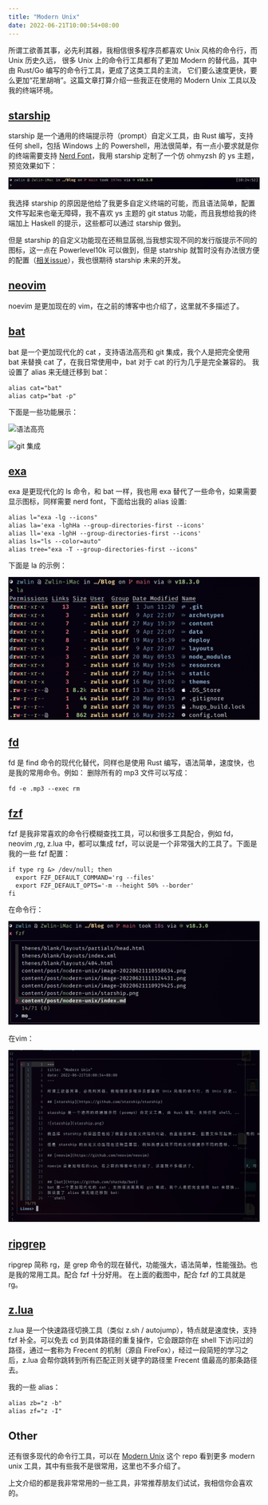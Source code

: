 ```yaml
---
title: "Modern Unix"
date: 2022-06-21T10:00:54+08:00
---
```


所谓工欲善其事，必先利其器，我相信很多程序员都喜欢 Unix 风格的命令行，而 Unix 历史久远， 很多 Unix 上的命令行工具都有了更加 Modern 的替代品，其中由 Rust/Go 编写的命令行工具，更成了这类工具的主流， 它们要么速度更快，要么更加“花里胡哨”。这篇文章打算介绍一些我正在使用的 Modern Unix 工具以及我的终端环境。

## [starship](https://github.com/starship/starship)

starship 是一个通用的终端提示符（prompt）自定义工具，由 Rust 编写，支持任何 shell，包括 Windows 上的 Powershell，用法很简单，有一点小要求就是你的终端需要支持 [Nerd Font](https://github.com/ryanoasis/nerd-fonts/tree/gh-pages)，我用 starship 定制了一个仿 ohmyzsh 的 ys 主题，预览效果如下：

![starship](starship.png)

我选择 starship 的原因是他给了我更多自定义终端的可能，而且语法简单，配置文件写起来也毫无障碍，我不喜欢 ys 主题的 git status 功能，而且我想给我的终端加上 Haskell 的提示，这些都可以通过 starship 做到。

但是 starship 的自定义功能现在还稍显孱弱,当我想实现不同的发行版提示不同的图标，这一点在 Powerlevel10k 可以做到，但是 statrship 就暂时没有办法很方便的配置（[相关issue](https://github.com/starship/starship/issues/3251)），我也很期待 starship 未来的开发。

## [neovim](https://github.com/neovim/neovim)

noevim 是更加现在的 vim，在之前的博客中也介绍了，这里就不多描述了。


## [bat](https://github.com/sharkdp/bat)
bat 是一个更加现代化的 cat ，支持语法高亮和 git 集成，我个人是把完全使用 bat 来替换 cat 了，在我日常使用中，bat 对于 cat 的行为几乎是完全兼容的。
我设置了 alias 来无缝迁移到 bat：
```shell
alias cat="bat"
alias catp="bat -p"
```
下面是一些功能展示：

![语法高亮](https://camo.githubusercontent.com/7b7c397acc5b91b4c4cf7756015185fe3c5f700f70d256a212de51294a0cf673/68747470733a2f2f696d6775722e636f6d2f724773646e44652e706e67)

![git 集成](https://camo.githubusercontent.com/c436c206f2c86605ab2f9fb632dd485afc05fccbf14af472770b0c59d876c9cc/68747470733a2f2f692e696d6775722e636f6d2f326c53573452452e706e67)

## [exa](https://github.com/ogham/exa)
exa 是更现代化的 ls 命令，和 bat 一样，我也用 exa 替代了一些命令，如果需要显示图标，同样需要 nerd font，下面给出我的 alias 设置:
```shell
alias l="exa -lg --icons"
alias la='exa -lghHa --group-directories-first --icons'
alias ll='exa -lghH --group-directories-first --icons'
alias ls="ls --color=auto"
alias tree="exa -T --group-directories-first --icons"
```
下面是 la 的示例：

![image-20220621111124431](image-20220621111124431.png)

## [fd](https://github.com/sharkdp/fd)
fd 是 find 命令的现代化替代，同样也是使用 Rust 编写，语法简单，速度快，也是我的常用命令。例如： 删除所有的 mp3 文件可以写成：
```shell
fd -e .mp3 --exec rm 
```

## [fzf](https://github.com/junegunn/fzf)
fzf 是我非常喜欢的命令行模糊查找工具，可以和很多工具配合，例如 fd，neovim ,rg, z.lua 中，都可以集成 fzf，可以说是一个非常强大的工具了。下面是我的一些 fzf 配置：
```shell
if type rg &> /dev/null; then
  export FZF_DEFAULT_COMMAND='rg --files'
  export FZF_DEFAULT_OPTS='-m --height 50% --border'
fi
```
在命令行：

![image-20220621112406501](image-20220621112406501.png)

在vim：

![image-20220621112748929](image-20220621112748929.png)

## [ripgrep](https://github.com/BurntSushi/ripgrep)
ripgrep 简称 rg，是 grep 命令的现在替代，功能强大，语法简单，性能强劲。也是我的常用工具。配合 fzf 十分好用。
在上面的截图中，配合 fzf 的工具就是 rg。

## [z.lua](https://github.com/skywind3000/z.lua)

z.lua 是一个快速路径切换工具（类似 z.sh / autojump），特点就是速度快，支持 fzf 补全。可以免去 cd 到具体路径的重复操作，它会跟踪你在 shell 下访问过的路径，通过一套称为 Frecent 的机制（源自 FireFox），经过一段简短的学习之后，z.lua 会帮你跳转到所有匹配正则关键字的路径里 Frecent 值最高的那条路径去。

我的一些 alias：
```shell
alias zb="z -b" 
alias zf="z -I"
```

## Other
还有很多现代的命令行工具，可以在 [Modern Unix](https://github.com/ibraheemdev/modern-unix) 这个 repo 看到更多 modern unix 工具，其中有些我不是很常用，这里也不多介绍了。

上文介绍的都是我非常常用的一些工具，非常推荐朋友们试试，我相信你会喜欢的。
